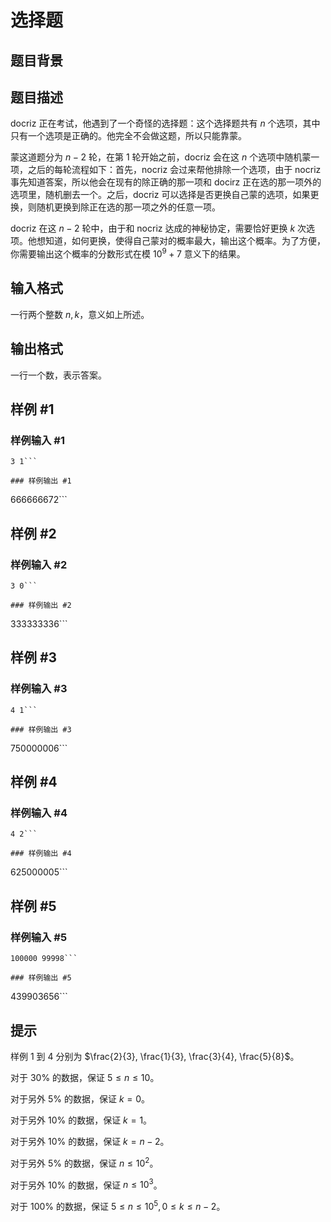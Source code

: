 # 选择题

## 题目背景



## 题目描述

docriz 正在考试，他遇到了一个奇怪的选择题：这个选择题共有 $n$ 个选项，其中只有一个选项是正确的。他完全不会做这题，所以只能靠蒙。

蒙这道题分为 $n - 2$ 轮，在第 $1$ 轮开始之前，docriz 会在这 $n$ 个选项中随机蒙一项，之后的每轮流程如下：首先，nocriz 会过来帮他排除一个选项，由于 nocriz 事先知道答案，所以他会在现有的除正确的那一项和 docirz 正在选的那一项外的选项里，随机删去一个。之后，docriz 可以选择是否更换自己蒙的选项，如果更换，则随机更换到除正在选的那一项之外的任意一项。

docriz 在这 $n - 2$ 轮中，由于和 nocriz 达成的神秘协定，需要恰好更换 $k$ 次选项。他想知道，如何更换，使得自己蒙对的概率最大，输出这个概率。为了方便，你需要输出这个概率的分数形式在模 $10^9 + 7$ 意义下的结果。

## 输入格式

一行两个整数 $n, k$，意义如上所述。

## 输出格式

一行一个数，表示答案。

## 样例 #1

### 样例输入 #1
```
3 1```

### 样例输出 #1

```
666666672```

## 样例 #2

### 样例输入 #2
```
3 0```

### 样例输出 #2

```
333333336```

## 样例 #3

### 样例输入 #3
```
4 1```

### 样例输出 #3

```
750000006```

## 样例 #4

### 样例输入 #4
```
4 2```

### 样例输出 #4

```
625000005```

## 样例 #5

### 样例输入 #5
```
100000 99998```

### 样例输出 #5

```
439903656```

## 提示

样例 $1$ 到 $4$ 分别为 $\frac{2}{3}, \frac{1}{3}, \frac{3}{4}, \frac{5}{8}$。

对于 $30\%$ 的数据，保证 $5 \leq n \leq 10$。

对于另外 $5\%$ 的数据，保证 $k = 0$。

对于另外 $10\%$ 的数据，保证 $k = 1$。

对于另外 $10\%$ 的数据，保证 $k = n - 2$。

对于另外 $5\%$ 的数据，保证 $n \leq 10^2$。

对于另外 $10\%$ 的数据，保证 $n \leq 10^3$。

对于 $100\%$ 的数据，保证 $5 \leq n \leq 10^5, 0 \leq k \leq n - 2$。
